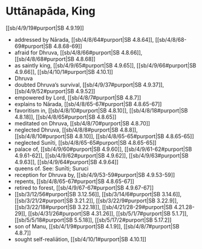 # Uttānapāda, King

[[sb/4/9/19#purport|SB 4.9.19]]

* addressed by Nārada, [[sb/4/8/64#purport|SB 4.8.64]], [[sb/4/8/68-69#purport|SB 4.8.68-69]]
* afraid for Dhruva, [[sb/4/8/66#purport|SB 4.8.66]], [[sb/4/8/68#purport|SB 4.8.68]]
* as saintly king, [[sb/4/9/65#purport|SB 4.9.65]], [[sb/4/9/66#purport|SB 4.9.66]], [[sb/4/10/1#purport|SB 4.10.1]]
* Dhruva 
* doubted Dhruva’s survival, [[sb/4/9/37#purport|SB 4.9.37]], [[sb/4/9/52#purport|SB 4.9.52]]
* empowered by Lord, [[sb/4/8/7#purport|SB 4.8.7]]
* explains to Nārada, [[sb/4/8/65-67#purport|SB 4.8.65-67]]
* favoritism in, [[sb/4/8/10#purport|SB 4.8.10]], [[sb/4/8/18#purport|SB 4.8.18]], [[sb/4/8/65#purport|SB 4.8.65]]
* meditated on Dhruva, [[sb/4/8/70#purport|SB 4.8.70]]
* neglected Dhruva, [[sb/4/8/8#purport|SB 4.8.8]], [[sb/4/8/10#purport|SB 4.8.10]], [[sb/4/8/65-65#purport|SB 4.8.65-65]]
* neglected Sunīti, [[sb/4/8/65-65#purport|SB 4.8.65-65]]
* palace of, [[sb/4/9/60#purport|SB 4.9.60]], [[sb/4/9/61-62#purport|SB 4.9.61-62]], [[sb/4/9/62#purport|SB 4.9.62]], [[sb/4/9/63#purport|SB 4.9.63]], [[sb/4/9/64#purport|SB 4.9.64]]
* queens of. See: Sunīti; Suruci 
* reception for Dhruva by, [[sb/4/9/53-59#purport|SB 4.9.53-59]]
* repents, [[sb/4/8/65-67#purport|SB 4.8.65-67]]
* retired to forest, [[sb/4/9/67-67#purport|SB 4.9.67-67]]
*  [[sb/3/12/56#purport|SB 3.12.56]], [[sb/3/14/6#purport|SB 3.14.6]], [[sb/3/21/2#purport|SB 3.21.2]], [[sb/3/22/9#purport|SB 3.22.9]], [[sb/3/22/18#purport|SB 3.22.18]], [[sb/4/21/28-29#purport|SB 4.21.28-29]], [[sb/4/31/26#purport|SB 4.31.26]], [[sb/5/1/7#purport|SB 5.1.7]], [[sb/5/5/18#purport|SB 5.5.18]], [[sb/5/17/2#purport|SB 5.17.2]]
* son of Manu, [[sb/4/1/9#purport|SB 4.1.9]], [[sb/4/8/7#purport|SB 4.8.7]]
* sought self-realiātion, [[sb/4/10/1#purport|SB 4.10.1]]
